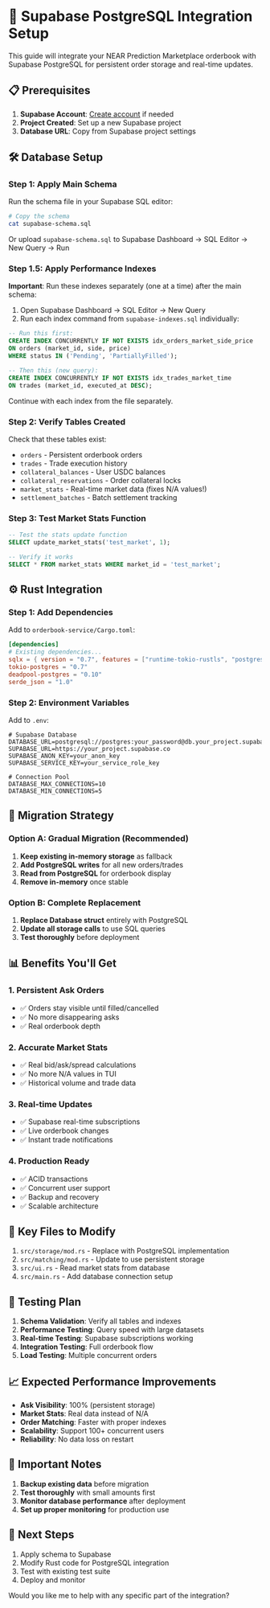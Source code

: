 # 🚀 Supabase PostgreSQL Integration Setup

This guide will integrate your NEAR Prediction Marketplace orderbook with Supabase PostgreSQL for persistent order storage and real-time updates.

## 📋 Prerequisites

1. **Supabase Account**: [Create account](https://supabase.com) if needed
2. **Project Created**: Set up a new Supabase project
3. **Database URL**: Copy from Supabase project settings

## 🛠️ Database Setup

### Step 1: Apply Main Schema

Run the schema file in your Supabase SQL editor:

```bash
# Copy the schema
cat supabase-schema.sql
```

Or upload `supabase-schema.sql` to Supabase Dashboard → SQL Editor → New Query → Run

### Step 1.5: Apply Performance Indexes

**Important**: Run these indexes separately (one at a time) after the main schema:

1. Open Supabase Dashboard → SQL Editor → New Query
2. Run each index command from `supabase-indexes.sql` individually:

```sql
-- Run this first:
CREATE INDEX CONCURRENTLY IF NOT EXISTS idx_orders_market_side_price
ON orders (market_id, side, price)
WHERE status IN ('Pending', 'PartiallyFilled');
```

```sql
-- Then this (new query):
CREATE INDEX CONCURRENTLY IF NOT EXISTS idx_trades_market_time
ON trades (market_id, executed_at DESC);
```

Continue with each index from the file separately.

### Step 2: Verify Tables Created

Check that these tables exist:
- `orders` - Persistent orderbook orders
- `trades` - Trade execution history
- `collateral_balances` - User USDC balances
- `collateral_reservations` - Order collateral locks
- `market_stats` - Real-time market data (fixes N/A values!)
- `settlement_batches` - Batch settlement tracking

### Step 3: Test Market Stats Function

```sql
-- Test the stats update function
SELECT update_market_stats('test_market', 1);

-- Verify it works
SELECT * FROM market_stats WHERE market_id = 'test_market';
```

## ⚙️ Rust Integration

### Step 1: Add Dependencies

Add to `orderbook-service/Cargo.toml`:

```toml
[dependencies]
# Existing dependencies...
sqlx = { version = "0.7", features = ["runtime-tokio-rustls", "postgres", "uuid", "chrono", "bigdecimal"] }
tokio-postgres = "0.7"
deadpool-postgres = "0.10"
serde_json = "1.0"
```

### Step 2: Environment Variables

Add to `.env`:

```env
# Supabase Database
DATABASE_URL=postgresql://postgres:your_password@db.your_project.supabase.co:5432/postgres
SUPABASE_URL=https://your_project.supabase.co
SUPABASE_ANON_KEY=your_anon_key
SUPABASE_SERVICE_KEY=your_service_role_key

# Connection Pool
DATABASE_MAX_CONNECTIONS=10
DATABASE_MIN_CONNECTIONS=5
```

## 🔄 Migration Strategy

### Option A: Gradual Migration (Recommended)

1. **Keep existing in-memory storage** as fallback
2. **Add PostgreSQL writes** for all new orders/trades
3. **Read from PostgreSQL** for orderbook display
4. **Remove in-memory** once stable

### Option B: Complete Replacement

1. **Replace Database struct** entirely with PostgreSQL
2. **Update all storage calls** to use SQL queries
3. **Test thoroughly** before deployment

## 📊 Benefits You'll Get

### 1. **Persistent Ask Orders**
- ✅ Orders stay visible until filled/cancelled
- ✅ No more disappearing asks
- ✅ Real orderbook depth

### 2. **Accurate Market Stats**
- ✅ Real bid/ask/spread calculations
- ✅ No more N/A values in TUI
- ✅ Historical volume and trade data

### 3. **Real-time Updates**
- ✅ Supabase real-time subscriptions
- ✅ Live orderbook changes
- ✅ Instant trade notifications

### 4. **Production Ready**
- ✅ ACID transactions
- ✅ Concurrent user support
- ✅ Backup and recovery
- ✅ Scalable architecture

## 🎯 Key Files to Modify

1. `src/storage/mod.rs` - Replace with PostgreSQL implementation
2. `src/matching/mod.rs` - Update to use persistent storage
3. `src/ui.rs` - Read market stats from database
4. `src/main.rs` - Add database connection setup

## 🔧 Testing Plan

1. **Schema Validation**: Verify all tables and indexes
2. **Performance Testing**: Query speed with large datasets
3. **Real-time Testing**: Supabase subscriptions working
4. **Integration Testing**: Full orderbook flow
5. **Load Testing**: Multiple concurrent orders

## 📈 Expected Performance Improvements

- **Ask Visibility**: 100% (persistent storage)
- **Market Stats**: Real data instead of N/A
- **Order Matching**: Faster with proper indexes
- **Scalability**: Support 100+ concurrent users
- **Reliability**: No data loss on restart

## 🚨 Important Notes

1. **Backup existing data** before migration
2. **Test thoroughly** with small amounts first
3. **Monitor database performance** after deployment
4. **Set up proper monitoring** for production use

## 🔗 Next Steps

1. Apply schema to Supabase
2. Modify Rust code for PostgreSQL integration
3. Test with existing test suite
4. Deploy and monitor

Would you like me to help with any specific part of the integration?